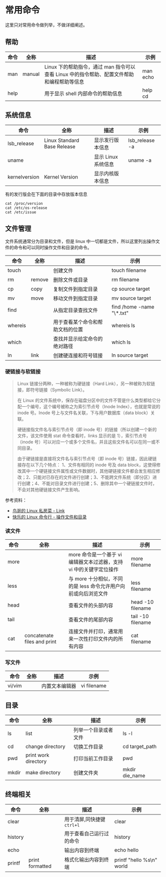 # 常用命令

这里只对常用命令做列举，不做详细阐述。

## 帮助

| 命令 | 全称   | 描述                                                                                       | 示例     |
| ---- | ------ | ------------------------------------------------------------------------------------------ | -------- |
| man  | manual | Linux 下的帮助指令，通过 man 指令可以查看 Linux 中的指令帮助、配置文件帮助和编程帮助等信息 | man echo |
| help |        | 用于显示 shell 内部命令的帮助信息                                                          | help cd  |

## 系统信息

| 命令          | 全称                        | 描述                | 示例           |
| ------------- | --------------------------- | ------------------- | -------------- |
| lsb_release   | Linux Standard Base Release | 显示发行版本信息    | lsb_release -a |
| uname         |                             | 显示 Linux 系统信息 | uname -a       |
| kernelversion | Kernel Version              | 显示内核版本信息    |                |

有的发行版会在下面的目录中存放版本信息

```shell
cat /proc/version
cat /etc/os-release
cat /etc/issue
```

## 文件管理

文件系统通常分为目录和文件，但是 linux 中一切都是文件，所以这里列出操作文件的命令和可以同时操作文件和目录的命令。

| 命令    | 全称   | 描述                             | 示例                        |
| ------- | ------ | -------------------------------- | --------------------------- |
| touch   |        | 创建文件                         | touch filename              |
| rm      | remove | 删除文件或目录                   | rm filename                 |
| cp      | copy   | 复制文件到指定目录               | cp source target            |
| mv      | move   | 移动文件到指定目录               | mv source target            |
| find    |        | 从指定目录查找文件               | find /home -name "\\\*.txt" |
| whereis |        | 用于查看某个命令和帮助文档的位置 | whereis ls                  |
| which   |        | 查找并显示给定命令的绝对路径     | which ls                    |
| ln      | link   | 创建硬连接和符号链接             | ln source target            |


### 硬链接与软链接

>Linux 链接分两种，一种被称为硬链接（Hard Link），另一种被称为软链接，即符号链接（Symbolic Link）。
>
>在 Linux 的文件系统中，保存在磁盘分区中的文件不管是什么类型都给它分配一个编号，这个编号被称之为索引节点号（Inode Index），也就是常说的 inode 号。Inode 号上与文件名关联，下与用户数据库（data block）关联。
>
>硬链接指文件名与索引节点号（即 inode 号）的链接（所以创建一个新的文件，该文件使用 stat 命令查看时，links 显示的是 1），索引节点号（inode 号）可以对应一个或多个文件名，并且这些文件名可以在同一或不同目录。
>
>由于硬链接是直接将文件名与索引节点号（即 inode 号）链接，因此硬链接存在以下几个特点： 1、文件有相同的 inode 号及 data block，这使得修改其中一个硬链接文件属性或文件数据时，其他硬链接文件都会发生相应修改；2、只能对已存在的文件进行创建；3、不能跨文件系统（即分区）进行创建；4、不能对目录文件进行创建；5、删除其中一个硬链接文件时，不会对其他硬链接文件产生影响。

参考资料：
- [鸟哥的 Linux 私房菜 - Link](https://linux.vbird.org/linux_basic/centos7/0230filesystem.php#link)
- [快乐的 Linux 命令行 - 操作文件和目录](http://billie66.github.io/TLCL/book/chap05.html)

### 读文件

| 命令 | 全称                        | 描述                                                                | 示例              |
| ---- | --------------------------- | ------------------------------------------------------------------- | ----------------- |
| more |                             | more 命令是一个基于 vi 编辑器文本过滤器，支持 vi 中的关键字定位操作 | more filename     |
| less |                             | 与 more 十分相似，不同的是 less 命令允许用户向前或向后浏览文件      | less filename     |
| head |                             | 查看文件的头部内容                                                  | head -10 filename |
| tail |                             | 查看文件的尾部内容                                                  | tail -10 filename |
| cat  | concatenate files and print | 连接文件并打印，通常用来一次性打印文件内的所有内容                  | cat filename      |

### 写文件

| 命令   | 全称 | 描述           | 示例        |
| ------ | ---- | -------------- | ----------- |
| vi/vim |      | 内置文本编辑器 | vi filename |

## 目录

| 命令  | 全称                 | 描述                 | 示例           |
| ----- | -------------------- | -------------------- | -------------- |
| ls    | list                 | 列举一个目录或者文件 | ls -l          |
| cd    | change directory     | 切换工作目录         | cd target_path |
| pwd   | print work directory | 打印当前工作目录     | pwd            |
| mkdir | make directory       | 创建文件夹           | mkdir die_name |

## 终端相关

| 命令    | 全称            | 描述                      | 示例                      |
| ------- | --------------- | ------------------------- | ------------------------- |
| clear   |                 | 用于清屏,同快捷键`ctrl+l` | clear                     |
| history |                 | 用于查看自己运行过的命令  | history                   |
| echo    |                 | 输出内容到终端            | echo hello                |
| printf  | print formatted | 格式化输出内容到终端      | printf "hello %s\n" world |

